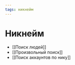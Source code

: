 ```yaml
---
tags: никнейм
---
```


# Никнейм
- [[Поиск людей]]
- [[Произвольный поиск]]
- [[Поиск аккаунтов по нику]]
